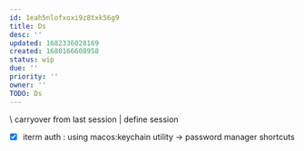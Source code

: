 ```yaml
---
id: 1eah5nlofxoxi9z8txk56g9
title: Ds
desc: ''
updated: 1682336028169
created: 1680166608958
status: wip
due: ''
priority: ''
owner: ''
TODO: Ds
---
```

\\ carryover from last session
  | define session

- [x] iterm auth : using macos:keychain utility -> password manager shortcuts